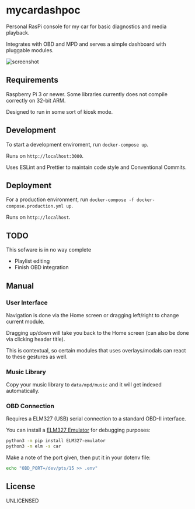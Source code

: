 # mycardashpoc

Personal RasPi console for my car for basic diagnostics and media playback.

Integrates with OBD and MPD and serves a simple dashboard with pluggable modules.

![screenshot](https://user-images.githubusercontent.com/161548/173695326-5e952c53-6d44-4795-9618-be2de56aadc1.png)

## Requirements

Raspberry Pi 3 or newer. Some libraries currently does not compile correctly on 32-bit ARM.

Designed to run in some sort of kiosk mode.

## Development

To start a development enviroment, run `docker-compose up`.

Runs on `http://localhost:3000`.

Uses ESLint and Prettier to maintain code style and Conventional Commits.

## Deployment

For a production environment, run `docker-compose -f docker-compose.production.yml up`.

Runs on `http://localhost`.

## TODO

This sofware is in no way complete

* Playlist editing
* Finish OBD integration

## Manual

### User Interface

Navigation is done via the Home screen or dragging left/right to change current module.

Dragging up/down will take you back to the Home screen (can also be done via clicking header title).

This is contextual, so certain modules that uses overlays/modals can react to these gestures as well.

### Music Library

Copy your music library to `data/mpd/music` and it will get indexed automatically.

### OBD Connection

Requires a ELM327 (USB) serial connection to a standard OBD-II interface.

You can install a [ELM327 Emulator](https://github.com/Ircama/ELM327-emulator) for debugging purposes:

```bash
python3 -m pip install ELM327-emulator
python3 -m elm -s car
```

Make a note of the port given, then put it in your dotenv file:

```bash
echo "OBD_PORT=/dev/pts/15 >> .env"
```

## License

UNLICENSED
